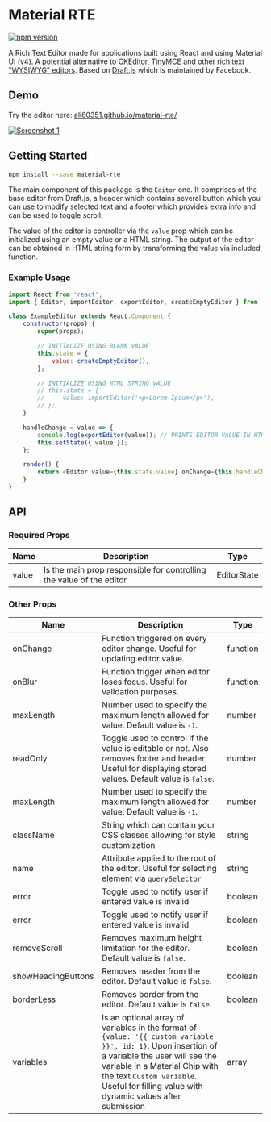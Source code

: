 # Material RTE

[![npm version](https://badge.fury.io/js/material-rte.svg)](https://badge.fury.io/js/material-rte)

A Rich Text Editor made for applications built using React and using Material UI (v4). A potential alternative to [CKEditor][ckeditor], [TinyMCE][tinymce] and other [rich text "WYSIWYG" editors][rte]. Based on [Draft.js][draft-js] which is maintained by Facebook.

## Demo

Try the editor here: [ali60351.github.io/material-rte/][material-rte-demo]

[![Screenshot 1](https://i.imgur.com/WRQHpez.png)][material-rte-demo]

## Getting Started

```sh
npm install --save material-rte
```

The main component of this package is the `Editor` one. It comprises of the base editor from Draft.js, a header which contains several button which you can use to modify selected text and a footer which provides extra info and can be used to toggle scroll.

The value of the editor is controller via the `value` prop which can be initialized using an empty value or a HTML string. The output of the editor can be obtained in HTML string form by transforming the value via included function.

### Example Usage

```javascript
import React from 'react';
import { Editor, importEditor, exportEditor, createEmptyEditor } from 'material-rte';

class ExampleEditor extends React.Component {
    constructor(props) {
        super(props);

        // INITIALIZE USING BLANK VALUE
        this.state = {
            value: createEmptyEditor(),
        };

        // INITIALIZE USING HTML STRING VALUE
        // this.state = {
        //     value: importEditor('<p>Lorem Ipsum</p>'),
        // };
    }

    handleChange = value => {
        console.log(exportEditor(value)); // PRINTS EDITOR VALUE IN HTML STRING FORM
        this.setState({ value });
    };

    render() {
        return <Editor value={this.state.value} onChange={this.handleChange} name="example-editor" />;
    }
}
```

## API

### Required Props

| Name  | Description                                                          | Type        |
| ----- | -------------------------------------------------------------------- | ----------- |
| value | Is the main prop responsible for controlling the value of the editor | EditorState |

### Other Props

| Name               | Description                                                                                                                                                                                                                                                                 | Type     |
| ------------------ | --------------------------------------------------------------------------------------------------------------------------------------------------------------------------------------------------------------------------------------------------------------------------- | -------- |
| onChange           | Function triggered on every editor change. Useful for updating editor value.                                                                                                                                                                                                | function |
| onBlur             | Function trigger when editor loses focus. Useful for validation purposes.                                                                                                                                                                                                   | function |
| maxLength          | Number used to specify the maximum length allowed for value. Default value is `-1`.                                                                                                                                                                                         | number   |
| readOnly           | Toggle used to control if the value is editable or not. Also removes footer and header. Useful for displaying stored values. Default value is `false`.                                                                                                                      | number   |
| maxLength          | Number used to specify the maximum length allowed for value. Default value is `-1`.                                                                                                                                                                                         | number   |
| className          | String which can contain your CSS classes allowing for style customization                                                                                                                                                                                                  | string   |
| name               | Attribute applied to the root of the editor. Useful for selecting element via `querySelector`                                                                                                                                                                               | string   |
| error              | Toggle used to notify user if entered value is invalid                                                                                                                                                                                                                      | boolean  |
| error              | Toggle used to notify user if entered value is invalid                                                                                                                                                                                                                      | boolean  |
| removeScroll       | Removes maximum height limitation for the editor. Default value is `false`.                                                                                                                                                                                                 | boolean  |
| showHeadingButtons | Removes header from the editor. Default value is `false`.                                                                                                                                                                                                                   | boolean  |
| borderLess         | Removes border from the editor. Default value is `false`.                                                                                                                                                                                                                   | boolean  |
| variables          | Is an optional array of variables in the format of `{value: '{{ custom_variable }}', id: 1}`. Upon insertion of a variable the user will see the variable in a Material Chip with the text `Custom variable`. Useful for filling value with dynamic values after submission | array    |

[ckeditor]: http://ckeditor.com/
[draft-js]: https://facebook.github.io/draft-js/
[material-rte-demo]: https://ali60351.github.io/material-rte/
[rte]: https://www.google.com/search?q=web+based+rich+text+editor
[tinymce]: https://www.tinymce.com/
